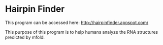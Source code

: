 # Hairpin Finder

This program can be accessed here: http://hairpinfinder.appspot.com/

This purpose of this program is to help humans analyze the RNA structures predicted by mfold.
